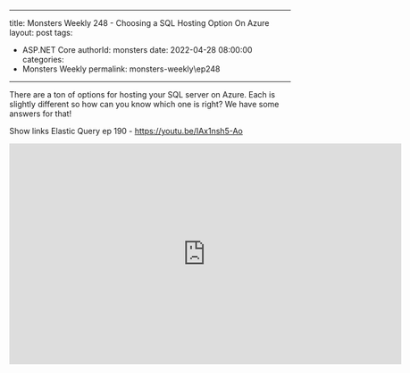 
---
title: Monsters Weekly 248 -  Choosing a SQL Hosting Option On Azure 
layout: post
tags: 
  - ASP.NET Core
authorId: monsters
date: 2022-04-28 08:00:00
categories:
  - Monsters Weekly
permalink: monsters-weekly\ep248
---

There are a ton of options for hosting your SQL server on Azure. Each is slightly different so how can you know which one is right? We have some answers for that!

Show links
Elastic Query ep 190 - https://youtu.be/IAx1nsh5-Ao

<iframe width="702" height="395" src="https://www.youtube.com/embed/bvsbWS__xCo" frameborder="0" allow="accelerometer; autoplay; encrypted-media; gyroscope; picture-in-picture" allowfullscreen></iframe>
